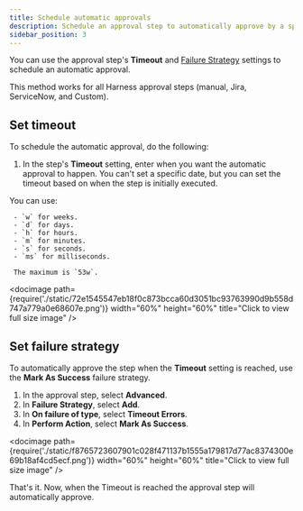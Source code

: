 ```yaml
---
title: Schedule automatic approvals
description: Schedule an approval step to automatically approve by a specific time.
sidebar_position: 3
---
```


You can use the approval step's **Timeout** and [Failure Strategy](/docs/platform/pipelines/w_pipeline-steps-reference/step-failure-strategy-settings/) settings to schedule an automatic approval.

This method works for all Harness approval steps (manual, Jira, ServiceNow, and Custom).

## Set timeout

To schedule the automatic approval, do the following:

1. In the step's **Timeout** setting, enter when you want the automatic approval to happen. You can't set a specific date, but you can set the timeout based on when the step is initially executed.

  You can use:

     - `w` for weeks.
     - `d` for days.
     - `h` for hours.
     - `m` for minutes.
     - `s` for seconds.
     - `ms` for milliseconds.

     The maximum is `53w`.

<docimage path={require('./static/72e1545547eb18f0c873bcca60d3051bc93763990d9b558d747a779a0e68607e.png')} width="60%" height="60%" title="Click to view full size image" />

## Set failure strategy

To automatically approve the step when the **Timeout** setting is reached, use the **Mark As Success** failure strategy.

1. In the approval step, select **Advanced**.
2. In **Failure Strategy**, select **Add**.
3. In **On failure of type**, select **Timeout Errors**.
4. In **Perform Action**, select **Mark As Success**.

<docimage path={require('./static/f8765723607901c028f471137b1555a179817d77ac8374300e69b18af4cd5ecf.png')} width="60%" height="60%" title="Click to view full size image" />

That's it. Now, when the Timeout is reached the approval step will automatically approve.